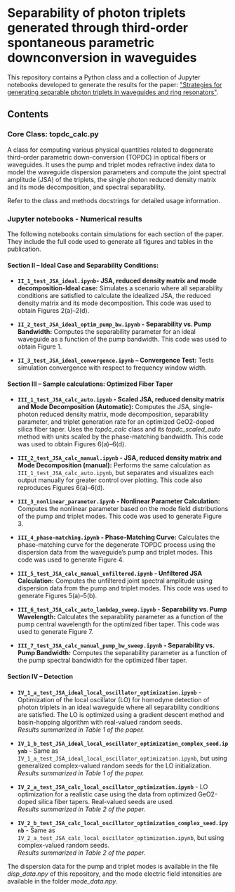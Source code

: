 # Separability of photon triplets generated through third-order spontaneous parametric downconversion in waveguides

This repository contains a Python class and a collection of Jupyter notebooks developed to generate the results for the paper:  ["Strategies for generating separable photon triplets in waveguides and ring resonators"](https://arxiv.org/abs/2506.15810).

## Contents

### Core Class: topdc_calc.py

A class for computing various physical quantities related to degenerate third-order parametric down-conversion (TOPDC) in optical fibers or waveguides. It uses the pump and triplet modes refractive index data to model the waveguide dispersion parameters and compute the joint spectral amplitude (JSA) of the triplets, the single photon reduced density matrix and its mode decomposition, and spectral separability.

Refer to the class and methods docstrings for detailed usage information.

### Jupyter notebooks - Numerical results

The following notebooks contain simulations for each section of the paper. They include the full code used to generate all figures and tables in the publication.

#### Section II –  Ideal Case and Separability Conditions: 

* **`II_1_test_JSA_ideal.ipynb`- JSA, reduced density matrix and mode decomposition-Ideal case:**   Simulates a scenario where all separability conditions are satisfied to calculate the idealized JSA, the reduced density matrix and its mode decomposition.  This code was used to obtain Figures 2(a)–2(d).

* **`II_2_test_JSA_ideal_optim_pump_bw.ipynb` - Separability vs. Pump Bandwidth:** 
Computes the separability parameter for an ideal waveguide as a function of the pump bandwidth. This code was used to obtain Figure 1.

* **`II_3_test_JSA_ideal_convergence.ipynb` – Convergence Test:** 
Tests simulation convergence with respect to frequency window width.

#### Section III – Sample calculations: Optimized Fiber Taper

* **`III_1_test_JSA_calc_auto.ipynb` - Scaled JSA, reduced density matrix and Mode Decomposition (Automatic):**
Computes the JSA, single-photon reduced density matrix, mode decomposition, separability parameter, and triplet generation rate for an optimized GeO2-doped silica fiber taper.
Uses the _topdc_calc_ class and its _topdc_scaled_auto_ method with units scaled by the phase-matching bandwidth.
This code was used to obtain Figures 6(a)–6(d).

* **`III_2_test_JSA_calc_manual.ipynb` - JSA, reduced density matrix and Mode Decomposition (manual):** Performs the same calculation as `III_1_test_JSA_calc_auto.ipynb`, but separates and visualizes each output manually for greater control over plotting. This code also reproduces Figures 6(a)–6(d).

* **`III_3_nonlinear_parameter.ipynb` - Nonlinear Parameter Calculation:** Computes the nonlinear parameter based on the mode field distributions of the pump and triplet modes. This code was used to generate Figure 3. 

* **`III_4_phase-matching.ipynb` - Phase-Matching Curve:** Calculates the phase-matching curve for the degenerate TOPDC process using the dispersion data from the waveguide’s pump and triplet modes.  This code was used to generate Figure 4. 

* **`III_5_test_JSA_calc_manual_unfiltered.ipynb` -  Unfiltered JSA Calculation:** Computes the unfiltered joint spectral amplitude using dispersion data from the pump and triplet modes. This code was used to generate Figures 5(a)–5(b).

* **`III_6_test_JSA_calc_auto_lambdap_sweep.ipynb` - Separability vs. Pump Wavelength:** Calculates the separability parameter as a function of the pump central wavelength for the optimized fiber taper. This code was used to generate Figure 7.

* **`III_7_test_JSA_calc_manual_pump_bw_sweep.ipynb` - Separability vs. Pump Bandwidth:** Computes the separability parameter as a function of the pump spectral bandwidth for the optimized fiber taper. 

#### Section IV – Detection

* **`IV_1_a_test_JSA_ideal_local_oscillator_optimization.ipynb`** -  Optimization of the local oscillator (LO) for homodyne detection of photon triplets in an ideal waveguide where all separability conditions are satisfied. The LO is optimized using a gradient descent method and basin-hopping algorithm with real-valued random seeds.  
  _Results summarized in Table 1 of the paper._

* **`IV_1_b_test_JSA_ideal_local_oscillator_optimization_complex_seed.ipynb`** -  Same as `IV_1_a_test_JSA_ideal_local_oscillator_optimization.ipynb`, but using generalized complex-valued random seeds for the LO initialization.  
  _Results summarized in Table 1 of the paper._ 

* **`IV_2_a_test_JSA_calc_local_oscillator_optimization.ipynb`** - LO optimization for a realistic case using the data from optimized GeO2-doped silica fiber tapers. Real-valued seeds are used.  
  _Results summarized in Table 2 of the paper._

* **`IV_2_b_test_JSA_calc_local_oscillator_optimization_complex_seed.ipynb`** -   Same as `IV_2_a_test_JSA_calc_local_oscillator_optimization.ipynb`, but using complex-valued random seeds.  
  _Results summarized in Table 2 of the paper._


The dispersion data for the pump and triplet modes is available in the file _disp_data.npy_ of this repository, and the mode electric field intensities are available in the folder _mode_data.npy_. 
